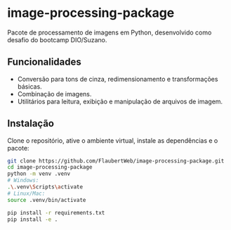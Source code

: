 # image-processing-package

Pacote de processamento de imagens em Python, desenvolvido como desafio do bootcamp DIO/Suzano.

## Funcionalidades
- Conversão para tons de cinza, redimensionamento e transformações básicas.
- Combinação de imagens.
- Utilitários para leitura, exibição e manipulação de arquivos de imagem.

## Instalação

Clone o repositório, ative o ambiente virtual, instale as dependências e o pacote:

```bash
git clone https://github.com/FlaubertWeb/image-processing-package.git
cd image-processing-package
python -m venv .venv
# Windows:
.\.venv\Scripts\activate
# Linux/Mac:
source .venv/bin/activate

pip install -r requirements.txt
pip install -e .
